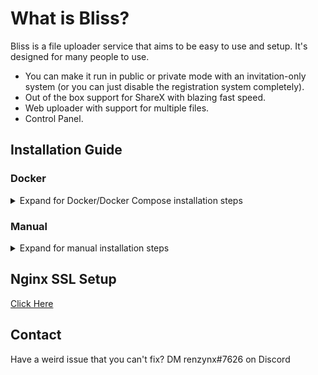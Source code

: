 # What is Bliss?

Bliss is a file uploader service that aims to be easy to use and setup. It's designed for many people to use.

- You can make it run in public or private mode with an invitation-only system (or you can just disable the registration system completely).
- Out of the box support for ShareX with blazing fast speed.
- Web uploader with support for multiple files.
- Control Panel.

## Installation Guide

### Docker

<details>
<summary>Expand for Docker/Docker Compose installation steps</summary>
<br>
1. Have docker and docker-compose installed (if you don't know what docker is <a href="https://docs.docker.com/">click here</a>).
<br>
2. Clone this repo <code>git clone --recursive https://github.com/renzynx/bliss.git && cd bliss</code>
<br>
3. Run <code>cp .env.example .env</code> and fill out the credentials.
<br>
4. Run the command that corresponds to your OS:
<br>
<ul>
    <li>
        Linux: <code>./scripts/docker-linux.sh</code>
    </li>
    <li>
        Window: <code>./scripts/docker-window.ps1</code>
    </li>
    <li>
        These scripts are identical using the equivalent commands in each OS.
    </li>
</ul>

How to update?

```shell
# first pull the new changes with
git pull

# and rebuild the container
docker-compose up --force-recreate --build -d && docker image prune
```

</details>

### Manual

<details>
<summary>Expand for manual installation steps</summary>
<br>
1. You need to have NodeJS 16 or higher installed.
<br>
2. Clone this repo <code>git clone --recursive https://github.com/renzynx/bliss.git && cd bliss</code>.
<br>
3. Run <code>yarn install</code> or <code>npm install</code>.
<br>
4. Run <code>cp .env.example .env</code> and fill out the credentials.
<br>
5. Run <code>yarn build:all</code> or <code>npm run build:all</code>.
<br>
6. Migrate the database with <code>yarn prisma migrate deploy</code> or <code>yarn prisma db push</code> if you having some problem.
<br>
7. Run <code>yarn start:all</code> or <code>npm run start:all</code> to start Bliss.

```shell
# first pull the new changes with
git pull

# and recompile typescript to javascript
yarn build:all

# restart the node process to get the latest update
yarn start:all
```

</details>

## Nginx SSL Setup

[Click Here](docs/nginx.md)

## Contact

Have a weird issue that you can't fix?
DM renzynx#7626 on Discord

